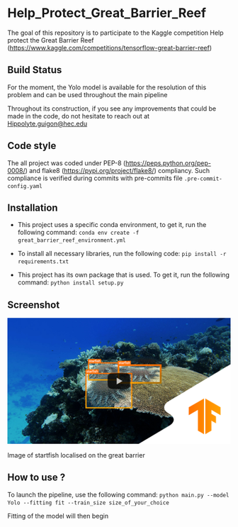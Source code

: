# Help_Protect_Great_Barrier_Reef
The goal of this repository is to participate to the Kaggle competition Help protect the Great Barrier Reef (https://www.kaggle.com/competitions/tensorflow-great-barrier-reef)

## Build Status

For the moment, the Yolo model is available for the resolution of this problem and can be used throughout the main pipeline

Throughout its construction, if you see any improvements that could be made in the code, do not hesitate to reach out at 
Hippolyte.guigon@hec.edu

## Code style 

The all project was coded under PEP-8 (https://peps.python.org/pep-0008/) and flake8 (https://pypi.org/project/flake8/) compliancy. Such compliance is verified during commits with pre-commits file ```.pre-commit-config.yaml```

## Installation

* This project uses a specific conda environment, to get it, run the following command: ```conda env create -f great_barrier_reef_environment.yml``` 

* To install all necessary libraries, run the following code: ```pip install -r requirements.txt```

* This project has its own package that is used. To get it, run the following command: ```python install setup.py```

## Screenshot 

![alt text](https://github.com/HippolyteGuigon/Help_Protect_Great_Barrier_Reef/blob/features_building_yolo_pipeline/ressources/video_thumb_kaggle.png)

Image of startfish localised on the great barrier

## How to use ? 

To launch the pipeline, use the following command: ```python main.py --model Yolo --fitting fit --train_size size_of_your_choice```

Fitting of the model will then begin 
